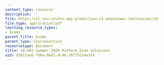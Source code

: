 ```yaml
---
content_type: resource
description: ''
file: https://ol-ocw-studio-app-production.s3.amazonaws.com/courses/18-085-computational-science-and-engineering-i-summer-2020/d3871ae67d6a86d19c4628779234e374_MIT18_085Summer20_mid_sol.pdf
file_type: application/pdf
learning_resource_types:
- Exams
parent_title: Exams
parent_type: CourseSection
resourcetype: Document
title: 18.085 Summer 2020 Midterm Exam Solutions
uid: d3871ae6-7d6a-86d1-9c46-28779234e374
---
```

